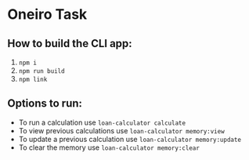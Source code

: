 # Oneiro Task

## How to build the CLI app:

1. `npm i`
2. `npm run build`
3. `npm link`

## Options to run:

-   To run a calculation use `loan-calculator calculate`
-   To view previous calculations use `loan-calculator memory:view`
-   To update a previous calculation use `loan-calculator memory:update`
-   To clear the memory use `loan-calculator memory:clear`
